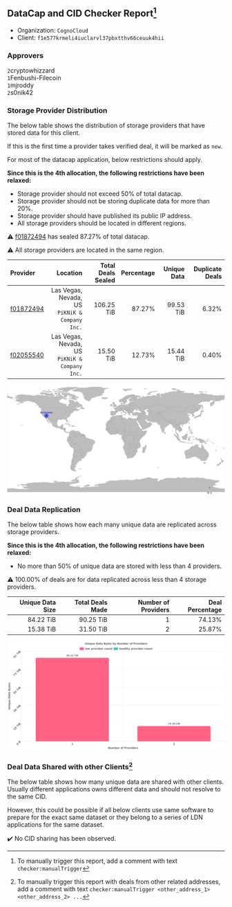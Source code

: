 ## DataCap and CID Checker Report[^1]
 - Organization: `CognoCloud`
 - Client: `f1e577krmeli4iuclarvl37pbxtthv66ceuuk4hii`
### Approvers
`2`cryptowhizzard<br/>`1`Fenbushi-Filecoin<br/>`1`mjroddy<br/>`2`s0nik42

### Storage Provider Distribution
The below table shows the distribution of storage providers that have stored data for this client.

If this is the first time a provider takes verified deal, it will be marked as `new`.

For most of the datacap application, below restrictions should apply.

**Since this is the 4th allocation, the following restrictions have been relaxed:**
 - Storage provider should not exceed 50% of total datacap.
 - Storage provider should not be storing duplicate data for more than 20%.
 - Storage provider should have published its public IP address.
 - All storage providers should be located in different regions.

⚠️ [f01872494](https://filfox.info/en/address/f01872494) has sealed 87.27% of total datacap.

⚠️ All storage providers are located in the same region.

| Provider                                              |                                          Location | Total Deals Sealed | Percentage | Unique Data | Duplicate Deals |
| :---------------------------------------------------- | ------------------------------------------------: | -----------------: | ---------: | ----------: | --------------: |
| [f01872494](https://filfox.info/en/address/f01872494) | Las Vegas, Nevada, US<br/>`PiKNiK & Company Inc.` |         106.25 TiB |     87.27% |   99.53 TiB |           6.32% |
| [f02055540](https://filfox.info/en/address/f02055540) | Las Vegas, Nevada, US<br/>`PiKNiK & Company Inc.` |          15.50 TiB |     12.73% |   15.44 TiB |           0.40% |

<img src="https://raw.githubusercontent.com/data-preservation-programs/filplus-checker-assets/main/filecoin-project/filecoin-plus-large-datasets/issues/388/1690514692215.png"/>

### Deal Data Replication
The below table shows how each many unique data are replicated across storage providers.


**Since this is the 4th allocation, the following restrictions have been relaxed:**
- No more than 50% of unique data are stored with less than 4 providers.

⚠️ 100.00% of deals are for data replicated across less than 4 storage providers.

| Unique Data Size | Total Deals Made | Number of Providers | Deal Percentage |
| ---------------: | ---------------: | ------------------: | --------------: |
|        84.22 TiB |        90.25 TiB |                   1 |          74.13% |
|        15.38 TiB |        31.50 TiB |                   2 |          25.87% |

<img src="https://raw.githubusercontent.com/data-preservation-programs/filplus-checker-assets/main/filecoin-project/filecoin-plus-large-datasets/issues/388/1690514693374.png"/>

### Deal Data Shared with other Clients[^3]
The below table shows how many unique data are shared with other clients.
Usually different applications owns different data and should not resolve to the same CID.

However, this could be possible if all below clients use same software to prepare for the exact same dataset or they belong to a series of LDN applications for the same dataset.

✔️ No CID sharing has been observed.

[^1]: To manually trigger this report, add a comment with text `checker:manualTrigger`

[^2]: Deals from those addresses are combined into this report as they are specified with `checker:manualTrigger`

[^3]: To manually trigger this report with deals from other related addresses, add a comment with text `checker:manualTrigger <other_address_1> <other_address_2> ...`
